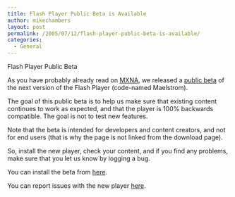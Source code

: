 ```yaml
---
title: Flash Player Public Beta is Available
author: mikechambers
layout: post
permalink: /2005/07/12/flash-player-public-beta-is-available/
categories:
  - General
---
```



Flash Player Public Beta

As you have probably already read on [MXNA][1], we released a [public beta][2] of the next version of the Flash Player (code-named Maelstrom).

The goal of this public beta is to help us make sure that existing content continues to work as expected, and that the player is 100% backwards compatible. The goal is not to test new features.

Note that the beta is intended for developers and content creators, and not for end users (that is why the page is not linked from the download page).

So, install the new player, check your content, and if you find any problems, make sure that you let us know by logging a bug.

You can install the beta from [here][2].

You can report issues with the new player [here][3].

 [1]: http://weblogs.macromedia.com/mxna/index.cfm?searchterms=beta&query=bySimpleSearch&searchsortby=date
 [2]: http://www.macromedia.com/software/flashplayer/public_beta/
 [3]: http://www.macromedia.com/go/fp_public_beta_feedback